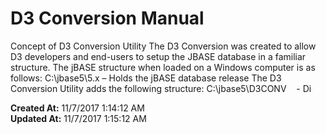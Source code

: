 # D3 Conversion Manual

Concept of D3 Conversion Utility The D3 Conversion was created to allow D3 developers and end-users to setup the JBASE database in a familiar structure. The jBASE structure when loaded on a Windows computer is as follows: C:\jbase5\5.x – Holds the jBASE database release The D3 Conversion Utility adds the following structure: C:\jbase5\D3CONV    - Di  

**Created At:** 11/7/2017 1:14:12 AM  
**Updated At:** 11/7/2017 1:15:12 AM  

